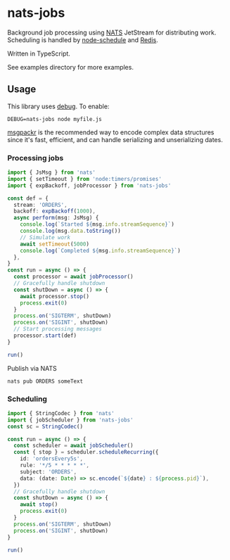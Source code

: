 # nats-jobs

Background job processing using [NATS](https://nats.io/) JetStream for distributing
work. Scheduling is handled by [node-schedule](https://www.npmjs.com/package/node-schedule)
and [Redis](https://redis.com/).

Written in TypeScript.

See examples directory for more examples.

## Usage

This library uses [debug](https://www.npmjs.com/package/debug). To enable:
```
DEBUG=nats-jobs node myfile.js
```

[msgpackr](https://www.npmjs.com/package/msgpackr) is the recommended way
to encode complex data structures since it's fast, efficient, and can handle
serializing and unserializing dates.

### Processing jobs

```typescript
import { JsMsg } from 'nats'
import { setTimeout } from 'node:timers/promises'
import { expBackoff, jobProcessor } from 'nats-jobs'

const def = {
  stream: 'ORDERS',
  backoff: expBackoff(1000),
  async perform(msg: JsMsg) {
    console.log(`Started ${msg.info.streamSequence}`)
    console.log(msg.data.toString())
    // Simulate work
    await setTimeout(5000)
    console.log(`Completed ${msg.info.streamSequence}`)
  },
}
const run = async () => {
  const processor = await jobProcessor()
  // Gracefully handle shutdown
  const shutDown = async () => {
    await processor.stop()
    process.exit(0)
  }
  process.on('SIGTERM', shutDown)
  process.on('SIGINT', shutDown)
  // Start processing messages
  processor.start(def)
}

run()
```

Publish via NATS

```
nats pub ORDERS someText
```

### Scheduling

```typescript
import { StringCodec } from 'nats'
import { jobScheduler } from 'nats-jobs'
const sc = StringCodec()

const run = async () => {
  const scheduler = await jobScheduler()
  const { stop } = scheduler.scheduleRecurring({
    id: 'ordersEvery5s',
    rule: '*/5 * * * * *',
    subject: 'ORDERS',
    data: (date: Date) => sc.encode(`${date} : ${process.pid}`),
  })
  // Gracefully handle shutdown
  const shutDown = async () => {
    await stop()
    process.exit(0)
  }
  process.on('SIGTERM', shutDown)
  process.on('SIGINT', shutDown)
}

run()
```

